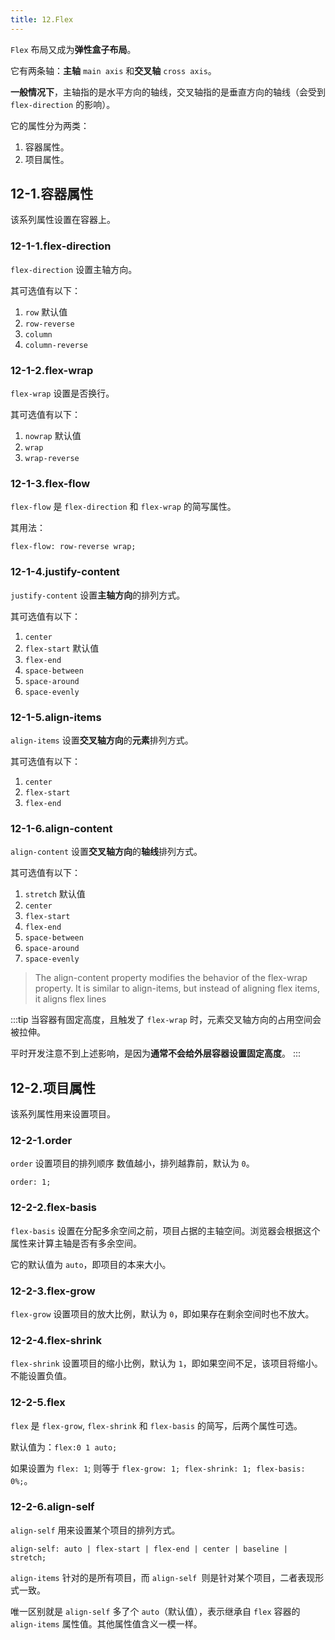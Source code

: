 ```yaml
---
title: 12.Flex
---
```


`Flex` 布局又成为**弹性盒子布局**。

它有两条轴：**主轴** `main axis` 和**交叉轴** `cross axis`。

**一般情况下**，主轴指的是水平方向的轴线，交叉轴指的是垂直方向的轴线（会受到 `flex-direction` 的影响）。

它的属性分为两类：

1. 容器属性。
2. 项目属性。

## 12-1.容器属性

该系列属性设置在容器上。

### 12-1-1.flex-direction

`flex-direction` 设置主轴方向。

其可选值有以下：

1. `row` 默认值
2. `row-reverse`
3. `column`
4. `column-reverse`

### 12-1-2.flex-wrap

`flex-wrap` 设置是否换行。

其可选值有以下：

1. `nowrap` 默认值
2. `wrap`
3. `wrap-reverse`

### 12-1-3.flex-flow

`flex-flow` 是 `flex-direction` 和 `flex-wrap` 的简写属性。

其用法：

```
flex-flow: row-reverse wrap;
```

### 12-1-4.justify-content

`justify-content` 设置**主轴方向**的排列方式。

其可选值有以下：

1. `center`
2. `flex-start` 默认值
3. `flex-end`
4. `space-between`
5. `space-around`
6. `space-evenly`

### 12-1-5.align-items

`align-items` 设置**交叉轴方向**的**元素**排列方式。

其可选值有以下：

1. `center`
2. `flex-start`
3. `flex-end`

### 12-1-6.align-content

`align-content` 设置**交叉轴方向**的**轴线**排列方式。

其可选值有以下：

1. `stretch` 默认值
2. `center`
3. `flex-start`
4. `flex-end`
5. `space-between`
6. `space-around`
7. `space-evenly`
   
> The align-content property modifies the behavior of the flex-wrap property. It is similar to align-items, but instead of aligning flex items, it aligns flex lines

:::tip
当容器有固定高度，且触发了 `flex-wrap` 时，元素交叉轴方向的占用空间会被拉伸。

平时开发注意不到上述影响，是因为**通常不会给外层容器设置固定高度**。
:::

## 12-2.项目属性

该系列属性用来设置项目。

### 12-2-1.order

`order` 设置项目的排列顺序 数值越小，排列越靠前，默认为 `0`。

```
order: 1;
```

### 12-2-2.flex-basis

`flex-basis` 设置在分配多余空间之前，项目占据的主轴空间。浏览器会根据这个属性来计算主轴是否有多余空间。

它的默认值为 `auto`，即项目的本来大小。

### 12-2-3.flex-grow

`flex-grow` 设置项目的放大比例，默认为 `0`，即如果存在剩余空间时也不放大。

### 12-2-4.flex-shrink

`flex-shrink` 设置项目的缩小比例，默认为 `1`，即如果空间不足，该项目将缩小。不能设置负值。

### 12-2-5.flex

`flex` 是 `flex-grow`, `flex-shrink` 和 `flex-basis` 的简写，后两个属性可选。

默认值为：`flex:0 1 auto;`

如果设置为 `flex: 1`; 则等于 `flex-grow: 1; flex-shrink: 1; flex-basis: 0%;`。

### 12-2-6.align-self

`align-self` 用来设置某个项目的排列方式。

```
align-self: auto | flex-start | flex-end | center | baseline | stretch;
```

`align-items` 针对的是所有项目，而 `align-self `则是针对某个项目，二者表现形式一致。

唯一区别就是 `align-self` 多了个 `auto`（默认值），表示继承自 `flex` 容器的 `align-items` 属性值。其他属性值含义一模一样。
